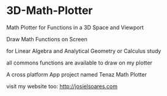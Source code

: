 # 3D-Math-Plotter
Math Plotter for Functions in a 3D Space and Viewport

Draw Math Functions on Screen

for Linear Algebra and Analytical Geometry or Calculus study

all commons functions are available to draw on my plotter

A cross platform App project named Tenaz Math Plotter

visit my website too: http://josielsoares.com
